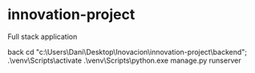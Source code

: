 # innovation-project
Full stack application

back
cd "c:\Users\Dani\Desktop\Inovacion\innovation-project\backend"; .\venv\Scripts\activate
.\venv\Scripts\python.exe manage.py runserver